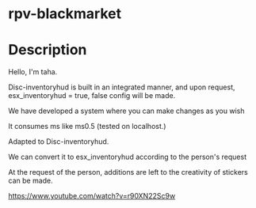 # rpv-blackmarket




# Description
Hello, I'm taha.

Disc-inventoryhud is built in an integrated manner, and upon request, esx_inventoryhud = true, false config will be made. 

We have developed a system where you can make changes as you wish

It consumes ms like ms0.5 (tested on localhost.)

Adapted to Disc-inventoryhud.

We can convert it to esx_inventoryhud according to the person's request

At the request of the person, additions are left to the creativity of stickers can be made.


https://www.youtube.com/watch?v=r90XN22Sc9w
